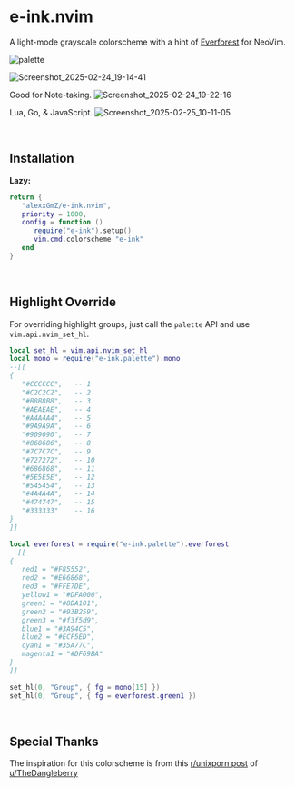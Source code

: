 # e-ink.nvim

A light-mode grayscale colorscheme with a hint of [Everforest](https://github.com/sainnhe/everforest)
for NeoVim.

![palette](https://github.com/user-attachments/assets/38009bf4-b9b0-418b-b855-c9e640e4e03a)

![Screenshot_2025-02-24_19-14-41](https://github.com/user-attachments/assets/2e0de592-ec84-4cd6-9a03-ff03a360ab08)

Good for Note-taking.
![Screenshot_2025-02-24_19-22-16](https://github.com/user-attachments/assets/1e2fa144-949c-4bb2-82e1-4e5825f9a87c)

Lua, Go, & JavaScript.
![Screenshot_2025-02-25_10-11-05](https://github.com/user-attachments/assets/b666239d-8d29-4331-b806-b4d25661ddd9)

&nbsp;

## Installation

**Lazy:**

```lua
return {
   "alexxGmZ/e-ink.nvim",
   priority = 1000,
   config = function ()
      require("e-ink").setup()
      vim.cmd.colorscheme "e-ink"
   end
}
```

&nbsp;

## Highlight Override

For overriding highlight groups, just call the `palette` API and use
`vim.api.nvim_set_hl`.

```lua
local set_hl = vim.api.nvim_set_hl
local mono = require("e-ink.palette").mono
--[[
{
   "#CCCCCC",   -- 1
   "#C2C2C2",   -- 2
   "#B8B8B8",   -- 3
   "#AEAEAE",   -- 4
   "#A4A4A4",   -- 5
   "#9A9A9A",   -- 6
   "#909090",   -- 7
   "#868686",   -- 8
   "#7C7C7C",   -- 9
   "#727272",   -- 10
   "#686868",   -- 11
   "#5E5E5E",   -- 12
   "#545454",   -- 13
   "#4A4A4A",   -- 14
   "#474747",   -- 15
   "#333333"    -- 16
}
]]

local everforest = require("e-ink.palette").everforest
--[[
{
   red1 = "#F85552",
   red2 = "#E66868",
   red3 = "#FFE7DE",
   yellow1 = "#DFA000",
   green1 = "#8DA101",
   green2 = "#93B259",
   green3 = "#f3f5d9",
   blue1 = "#3A94C5",
   blue2 = "#ECF5ED",
   cyan1 = "#35A77C",
   magenta1 = "#DF69BA"
}
]]

set_hl(0, "Group", { fg = mono[15] })
set_hl(0, "Group", { fg = everforest.green1 })
```

&nbsp;

## Special Thanks

The inspiration for this colorscheme is from this [r/unixporn post](https://www.reddit.com/r/unixporn/comments/1ivfd53/rectangle_i_really_really_like_eink/)
of [u/TheDangleberry](https://www.reddit.com/user/TheDangleberry/submitted/)
